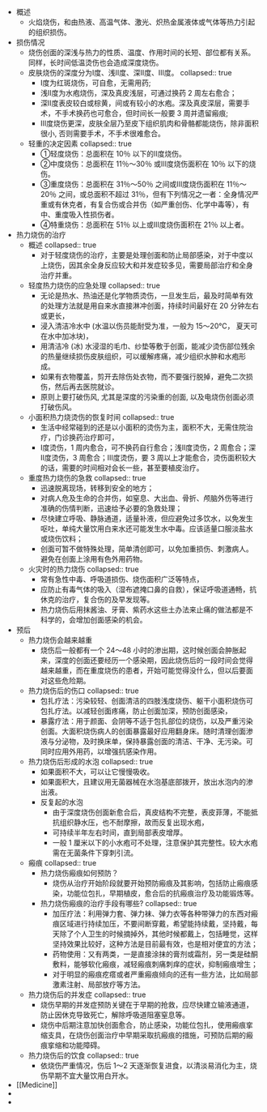 - 概述
	- 火焰烧伤，和由热液、高温气体、激光、炽热金属液体或气体等热力引起的组织损伤。
- 损伤情况
	- 烧伤创面的深浅与热力的性质、温度、作用时间的长短、部位都有关系。同样，长时间低温烫伤也会造成深度烧伤。
	- 皮肤烧伤的深度分为Ⅰ度、浅Ⅱ度、深Ⅱ度、Ⅲ度。
	  collapsed:: true
		- I度为红斑烧伤，可自愈，无需用药;
		- 浅Ⅱ度为水疱烧伤，深及真皮浅层，可通过换药 2 周左右愈合；
		- 深Ⅱ度表皮较白或棕黄，间或有较小的水疱。深及真皮深层，需要手术，不手术换药也可愈合，但时间长一般要 3 周并遗留瘢痕;
		- Ⅲ度烧伤更深，皮肤全层乃至皮下组织肌肉和骨骼都能烧伤，除非面积很小, 否则需要手术，不手术很难愈合。
	- 轻重的决定因素
	  collapsed:: true
		- ①轻度烧伤：总面积在 10％ 以下的Ⅱ度烧伤。
		- ②中度烧伤：总面积在 11％～30％ 或Ⅲ度烧伤面积在 10％ 以下的烧伤。
		- ③重度烧伤：总面积在 31％～50％ 之间或Ⅲ度烧伤面积在 11％～20％ 之间，或总面积不超过 31％，但有下列情况之一者：全身情况严重或有休克者，有复合伤或合并伤（如严重创伤、化学中毒等），有中、重度吸入性损伤者。
		- ④特重烧伤：总面积在 51％ 以上或Ⅲ度烧伤面积在 21％ 以上者。
- 热力烧伤的治疗
	- 概述
	  collapsed:: true
		- 对于轻度烧伤的治疗，主要是处理创面和防止局部感染，对于中度以上烧伤，因其余全身反应较大和并发症较多见，需要局部治疗和全身治疗并重。
	- 轻度热力烧伤的应急处理
	  collapsed:: true
		- 无论是热水、热油还是化学物质烫伤，一旦发生后，最及时简单有效的处理方法就是用自来水直接淋冲创面，持续时间最好在 20 分钟左右或更长，
		- 浸入清洁冷水中 (水温以伤员能耐受为准，一般为 15～20℃， 夏天可在水中加冰块)，
		- 用清洁冷 (冰) 水浸湿的毛巾、纱垫等敷于创面，能减少烫伤部位残余的热量继续损伤皮肤组织，可以缓解疼痛，减少组织水肿和水疱形成。
		- 如果有衣物覆盖，剪开去除伤处衣物，而不要强行脱掉，避免二次损伤，然后再去医院就诊。
		- 原则上要打破伤风, 尤其是深度的污染重的创面, 以及电烧伤创面必须打破伤风。
	- 小面积热力烧烫伤的恢复时间
	  collapsed:: true
		- 生活中经常碰到的还是以小面积的烫伤为主，面积不大，无需住院治疗，门诊换药治疗即可，
		- I度烫伤，1 周内愈合，可不换药自行愈合；浅Ⅱ度烫伤，2 周愈合；深Ⅱ度烫伤，3 周愈合；Ⅲ度烫伤，要 3 周以上才能愈合，烫伤面积较大的话，需要的时间相对会长一些，甚至要植皮治疗。
	- 重度热力烧伤的急救
	  collapsed:: true
		- 迅速脱离现场，转移到安全的地方；
		- 对病人危及生命的合并伤，如窒息、大出血、骨折、颅脑外伤等进行准确的伤情判断，迅速给予必要的急救处理；
		- 尽快建立呼吸、静脉通道，适量补液，但应避免过多饮水，以免发生呕吐，单纯大量饮用白来水还可能发生水中毒。应该适量口服淡盐水或烧伤饮料；
		- 创面可暂不做特殊处理，简单清创即可，以免加重损伤、刺激病人。避免在创面上涂用有色外用药物。
	- 火灾时的热力烧伤
	  collapsed:: true
		- 常有急性中毒、呼吸道损伤、烧伤面积广泛等特点，
		- 应防止有毒气体的吸入（湿布遮掩口鼻的自救），保证呼吸道通畅，抗休克的治疗，复合伤的及早发现等。
		- 热力烧伤后用抹酱油、牙膏、紫药水这些土办法来止痛的做法都是不科学的，会增加创面感染的机会。
- 预后
	- 热力烧伤会越来越重
		- 烧伤后一般都有一个 24～48 小时的渗出期，这时候创面会肿胀起来，深度的创面还要经历一个感染期，因此烧伤后的一段时间会觉得越来越重，而在重度烧伤的患者，开始可能觉得没什么，但以后要面对这些危险期。
	- 热力烧伤后的伤口
	  collapsed:: true
		- 包扎疗法：污染较轻、创面清洁的四肢浅度烧伤、躯干小面积烧伤可包扎疗法。以减轻创面疼痛，防止创面加深，预防创面感染，
		- 暴露疗法：用于颜面、会阴等不适于包扎部位的烧伤，以及严重污染创面。大面积烧伤病人的创面暴露最好应用翻身床。随时清理创面渗液与分泌物，及时换床单，保持暴露创面的清洁、干净、无污染。可同时应用外用药，以增强抗感染作用。
	- 热力烧伤后形成的水泡
	  collapsed:: true
		- 如果面积不大，可以让它慢慢吸收。
		- 如果面积大，且建议用无菌器械在水泡基底部拨开，放出水泡内的渗出液。
		- 反复起的水泡
			- 由于深度烧伤创面新愈合后，真皮结构不完整，表皮菲薄，不能抵抗组织静水压，也不耐摩擦，故而反复出现水疱，
			- 可持续半年左右时间，直到局部表皮增厚。
			- 一般 1 厘米以下的小水疱可不处理，注意保护其完整性。较大水疱需在无菌条件下穿刺引流。
	- 瘢痕
	  collapsed:: true
		- 热力烧伤瘢痕如何预防？
			- 烧伤从治疗开始阶段就要开始预防瘢痕及其影响，包括防止瘢痕感染，功能位包扎，早期植皮，愈合后的抗瘢痕治疗及功能锻炼等。
		- 热力烧伤瘢痕的治疗手段有哪些?
		  collapsed:: true
			- 加压疗法：利用弹力套、弹力袜、弹力衣等各种带弹力的东西对瘢痕区域进行持续加压，不要间断穿戴，希望能持续戴，坚持戴，每天除了个人卫生的时候摘掉外，其他时候都戴上，包括睡觉，这样坚持效果比较好，这种方法是目前最有效，也是相对便宜的方法；
			- 药物使用：又有两类，一是直接涂抹的膏剂或霜剂，另一类是硅酮敷料，能够软化瘢痕，减轻瘢痕刺痛刺痒的症状，抑制瘢痕增生；
			- 对于明显的瘢痕疙瘩或者严重瘢痕倾向的还有一些方法，比如局部激素注射、局部放疗等方法。
	- 热力烧伤后的并发症
	  collapsed:: true
		- 烧伤早期的并发症预防关键在于早期的抢救，应尽快建立输液通道，防止因休克导致死亡，解除呼吸道阻塞窒息等。
		- 烧伤中后期注意加快创面愈合，防止感染，功能位包扎，使用瘢痕挛缩支具，在烧伤创面治疗中早期采取抗瘢痕的措施，可预防后期的瘢痕挛缩和功能障碍。
	- 热力烧伤后的饮食
	  collapsed:: true
		- 依烧伤严重情况，伤后 1～2 天逐渐恢复进食，以清淡易消化为主，烧伤早期不宜大量饮用白开水。
- [[Medicine]]
-
-